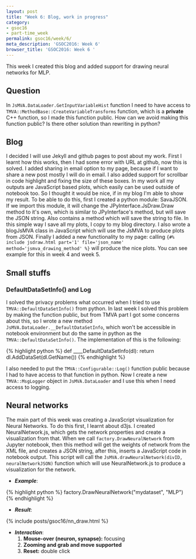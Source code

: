 ```yaml
---
layout: post
title: "Week 6: Blog, work in progress"
category:
- gsoc16
- part-time_week
permalink: gsoc16/week/6/
meta_description: 'GSOC2016: Week 6'
browser_title: 'GSOC2016: Week 6 '
---
```



This week I created this blog and added support for drawing neural networks for MLP.


## Question
In `JsMVA.DataLoader.GetInputVariableHist` function I need to have access to `TMVA::MethodBase::CreateVariableTransforms` function, which is a **private** C++ function, so I made this function public. How can we avoid making this function public? Is there other solution than rewriting in python?

## Blog
I decided I will use Jekyll and github pages to post about my work. First I learnt how this works, then I had some error with URL at github, now this is solved. I added sharing in email option to my page, because if I want to share a new post mostly I will do in email. I also added support for scrollbar in code highlight and fixing the size of these boxes.
In my work all my outputs are JavaScript based plots, which easily can be used outside of notebook too. So I thought it would be nice, if in my blog I'm able to show my result. To be able to do this, first I created a python module: SavaJSON. If we import this module, it will change the JPyInterface.JsDraw.Draw method to it's own, which is similar to JPyInterface's method, but will save the JSON string. Also contains a method which will save the string to file. In this simple way I save all my plots, I copy to my blog directory. I also wrote a blogJsMVA class in JavaScript which will use the JsMVA to produce plots from JSON. Finally I added a new functionality to my page: calling
`{#% include jsdraw.html part='1' file='json_name' method='jsmva_drawing_method' %}` will produce the nice plots. You can see example for this in week 4 and week 5.


## Small stuffs

### DefaultDataSetInfo() and Log

I solved the privacy problems what occurred when I tried to use  `TMVA::DefaultDataSetInfo()` from python. In last week I solved this
problem by making the function public, but from TMVA part I got some concerns about this, so I wrote a new method `JsMVA.DataLoader.__DefaultDataSetInfo`, which won't be accessible in notebook environment but do the same in python as the `TMVA::DefaultDataSetInfo()`.
The implementation of this is the following:

{% highlight python %}
def ____DefaultDataSetInfo(dl):
    return dl.AddDataSet(dl.GetName())
{% endhighlight %}

I also needed to put the `TMVA::Configurable::Log()` function public because I had to have access to that function in python. Now I create
a new `TMVA::MsgLogger` object in `JsMVA.DataLoader` and I use this when I need access to logging.


## Neural networks

The main part of this week was creating a JavaScript visualization for Neural Networks. To do this first, I learnt about
d3js. I created NeuralNetwork.js, which gets the network properties and create a visualization from that.
When we call `factory.DrawNeuralNetwork` from Jupyter notebook, then this method will get the weights of network from the XML file,
and creates a JSON string, after this, inserts a JavaScript code in notebook output. This script will call the
`JsMVA.drawNeuralNetwork(divID, neuralNetworkJSON)` function which will use NeuralNetwork.js to produce a visualization for the network.

* ***Example***:

{% highlight python %}
factory.DrawNeuralNetwork("mydataset", "MLP")
{% endhighlight %}

* ***Result***:

{% include posts/gsoc16/nn_draw.html %}

* ***Interaction***:
  1. **Mouse-over (neuron, synapse):** focusing
  2. **Zooming and grab and move supported**
  3. **Reset:** double click
